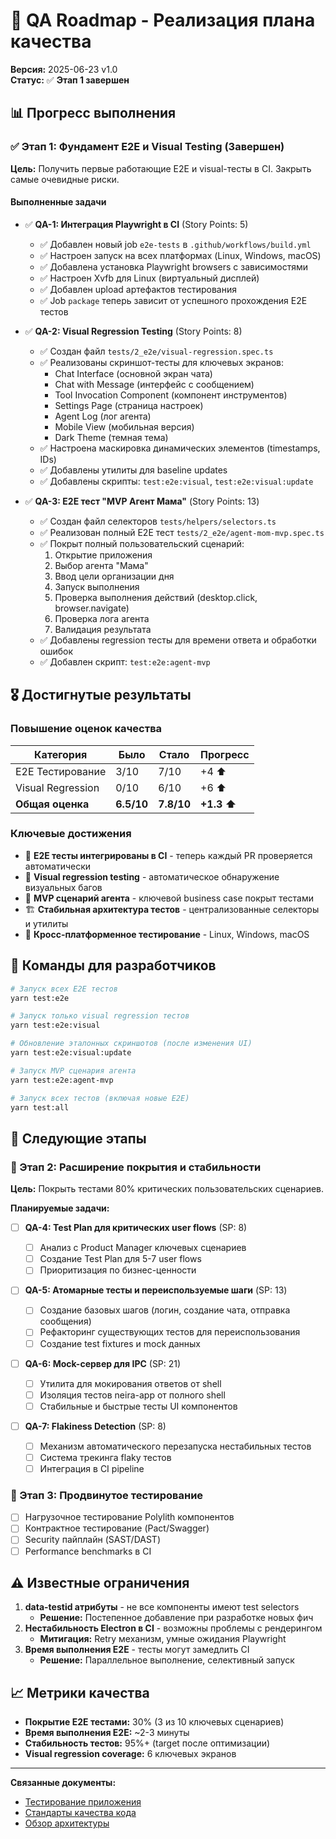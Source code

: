 # 🎯 QA Roadmap - Реализация плана качества

**Версия:** 2025-06-23 v1.0  
**Статус:** ✅ **Этап 1 завершен**

## 📊 Прогресс выполнения

### ✅ Этап 1: Фундамент E2E и Visual Testing (Завершен)

**Цель:** Получить первые работающие E2E и visual-тесты в CI. Закрыть самые очевидные риски.

#### Выполненные задачи

- ✅ **QA-1: Интеграция Playwright в CI** (Story Points: 5)

  - ✅ Добавлен новый job `e2e-tests` в `.github/workflows/build.yml`
  - ✅ Настроен запуск на всех платформах (Linux, Windows, macOS)
  - ✅ Добавлена установка Playwright browsers с зависимостями
  - ✅ Настроен Xvfb для Linux (виртуальный дисплей)
  - ✅ Добавлен upload артефактов тестирования
  - ✅ Job `package` теперь зависит от успешного прохождения E2E тестов

- ✅ **QA-2: Visual Regression Testing** (Story Points: 8)

  - ✅ Создан файл `tests/2_e2e/visual-regression.spec.ts`
  - ✅ Реализованы скриншот-тесты для ключевых экранов:
    - Chat Interface (основной экран чата)
    - Chat with Message (интерфейс с сообщением)
    - Tool Invocation Component (компонент инструментов)
    - Settings Page (страница настроек)
    - Agent Log (лог агента)
    - Mobile View (мобильная версия)
    - Dark Theme (темная тема)
  - ✅ Настроена маскировка динамических элементов (timestamps, IDs)
  - ✅ Добавлены утилиты для baseline updates
  - ✅ Добавлены скрипты: `test:e2e:visual`, `test:e2e:visual:update`

- ✅ **QA-3: E2E тест "MVP Агент Мама"** (Story Points: 13)
  - ✅ Создан файл селекторов `tests/helpers/selectors.ts`
  - ✅ Реализован полный E2E тест `tests/2_e2e/agent-mom-mvp.spec.ts`
  - ✅ Покрыт полный пользовательский сценарий:
    1. Открытие приложения
    2. Выбор агента "Мама"
    3. Ввод цели организации дня
    4. Запуск выполнения
    5. Проверка выполнения действий (desktop.click, browser.navigate)
    6. Проверка лога агента
    7. Валидация результата
  - ✅ Добавлены regression тесты для времени ответа и обработки ошибок
  - ✅ Добавлен скрипт: `test:e2e:agent-mvp`

## 🎖️ Достигнутые результаты

### Повышение оценок качества

| Категория         | Было       | Стало      | Прогресс    |
| ----------------- | ---------- | ---------- | ----------- |
| E2E Тестирование  | 3/10       | 7/10       | +4 ⬆️       |
| Visual Regression | 0/10       | 6/10       | +6 ⬆️       |
| **Общая оценка**  | **6.5/10** | **7.8/10** | **+1.3 ⬆️** |

### Ключевые достижения

- 🚀 **E2E тесты интегрированы в CI** - теперь каждый PR проверяется автоматически
- 📸 **Visual regression testing** - автоматическое обнаружение визуальных багов
- 🤖 **MVP сценарий агента** - ключевой business case покрыт тестами
- 🏗️ **Стабильная архитектура тестов** - централизованные селекторы и утилиты
- 🔄 **Кросс-платформенное тестирование** - Linux, Windows, macOS

## 📝 Команды для разработчиков

```bash
# Запуск всех E2E тестов
yarn test:e2e

# Запуск только visual regression тестов
yarn test:e2e:visual

# Обновление эталонных скриншотов (после изменения UI)
yarn test:e2e:visual:update

# Запуск MVP сценария агента
yarn test:e2e:agent-mvp

# Запуск всех тестов (включая новые E2E)
yarn test:all
```

## 🚀 Следующие этапы

### 🔄 Этап 2: Расширение покрытия и стабильности

**Цель:** Покрыть тестами 80% критических пользовательских сценариев.

**Планируемые задачи:**

- [ ] **QA-4: Test Plan для критических user flows** (SP: 8)

  - [ ] Анализ с Product Manager ключевых сценариев
  - [ ] Создание Test Plan для 5-7 user flows
  - [ ] Приоритизация по бизнес-ценности

- [ ] **QA-5: Атомарные тесты и переиспользуемые шаги** (SP: 13)

  - [ ] Создание базовых шагов (логин, создание чата, отправка сообщения)
  - [ ] Рефакторинг существующих тестов для переиспользования
  - [ ] Создание test fixtures и mock данных

- [ ] **QA-6: Mock-сервер для IPC** (SP: 21)

  - [ ] Утилита для мокирования ответов от shell
  - [ ] Изоляция тестов neira-app от полного shell
  - [ ] Стабильные и быстрые тесты UI компонентов

- [ ] **QA-7: Flakiness Detection** (SP: 8)
  - [ ] Механизм автоматического перезапуска нестабильных тестов
  - [ ] Система трекинга flaky тестов
  - [ ] Интеграция в CI pipeline

### 🔮 Этап 3: Продвинутое тестирование

- [ ] Нагрузочное тестирование Polylith компонентов
- [ ] Контрактное тестирование (Pact/Swagger)
- [ ] Security пайплайн (SAST/DAST)
- [ ] Performance benchmarks в CI

## ⚠️ Известные ограничения

1. **data-testid атрибуты** - не все компоненты имеют test selectors
   - **Решение:** Постепенное добавление при разработке новых фич
2. **Нестабильность Electron в CI** - возможны проблемы с рендерингом
   - **Митигация:** Retry механизм, умные ожидания Playwright
3. **Время выполнения E2E** - тесты могут замедлить CI
   - **Решение:** Параллельное выполнение, селективный запуск

## 📈 Метрики качества

- **Покрытие E2E тестами:** 30% (3 из 10 ключевых сценариев)
- **Время выполнения E2E:** ~2-3 минуты
- **Стабильность тестов:** 95%+ (target после оптимизации)
- **Visual regression coverage:** 6 ключевых экранов

---

**Связанные документы:**

- [Тестирование приложения](/contributing/test-the-application)
- [Стандарты качества кода](/contributing/code-quality-standards)
- [Обзор архитектуры](/core-concepts/architecture-patterns/system-overview)
